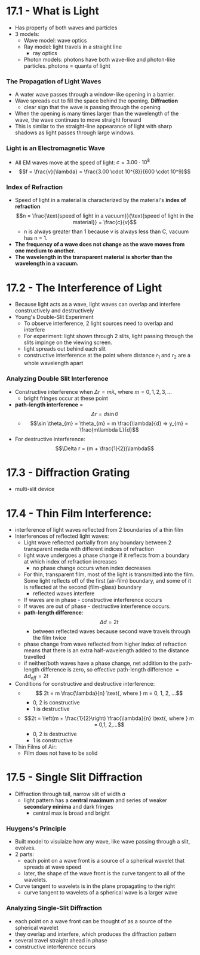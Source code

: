 # 17.1 - What is Light
- Has property of both waves and particles
- 3 models:
	- Wave model: wave optics
	- Ray model: light travels in a straight line
		- ray optics
	- Photon models: photons have both wave-like and photon-like particles. photons = quanta of light

### The Propagation of Light Waves
- A water wave passes through a window-like opening in a barrier.
- Wave spreads out to fill the space behind the opening. **Diffraction**
	- clear sign that the wave is passing through the opening
- When the opening is many times larger than the wavelength of the wave, the wave continues to move straight forward
- This is similar to the straight-line appearance of light with sharp shadows as light passes through large windows.
### Light is an Electromagnetic Wave
- All EM waves move at the speed of light: $c = 3.00 \cdot 10^8$ 
- $$f = \frac{v}{\lambda} = \frac{3.00 \cdot 10^{8}}{600 \cdot 10^9}$$
### Index of Refraction
- Speed of light in a material is characterized by the material's **index of refraction**$$n = \frac{\text{speed of light in a vacuum}}{\text{speed of light in the material}} = \frac{c}{v}$$
	- n is always greater than 1 because v is always less than C, vacuum has n = 1.
- **The frequency of a wave does not change as the wave moves from one medium to another.**
- **The wavelength in the transparent material is shorter than the wavelength in a vacuum.**

# 17.2 - The Interference of Light
- Because light acts as a wave, light waves can overlap and interfere constructively and destructively
- Young's Double-Slit Experiment
	- To observe interference, 2 light sources need to overlap and interfere
	- For experiment: light shown through 2 slits, light passing through the slits impinge on the viewing screen.
	- light spreads out behind each slit
	- constructive interference at the point where distance $r_{1}$ and $r_{2}$ are a whole wavelength apart
### Analyzing Double Slit Interference
- Constructive interference when $\Delta r = m \lambda$, where $m = 0,1,2,3, ...$ 
	- bright fringes occur at these point
- **path-length interference** = $$\Delta r = d \sin \theta$$
	- $$\sin \theta_{m} = \theta_{m} = m \frac{\lambda}{d} => y_{m} = \frac{m\lambda L}{d}$$
- For destructive interference: $$\Delta r = (m + \frac{1}{2})\lambda$$
# 17.3 - Diffraction Grating
- multi-slit device
# 17.4 -  Thin Film Interference:
- interference of light waves reflected from 2 boundaries of a thin film
- Interferences of reflected light waves:
	- Light wave reflected partially from any boundary between 2 transparent media with different indices of refraction
	- light wave undergoes a phase change if it reflects from a boundary at which index of refraction increases
		- no phase change occurs when index decreases
	- For thin, transparent film, most of the light is transmitted into the film. Some light reflects off of the first (air-film) boundary, and some of it is reflected at the second (film-glass) boundary
		- reflected waves interfere
	- If waves are in phase - constructive interference occurs
	- If waves are out of phase - destructive interference occurs.
	- **path-length difference**: $$\Delta d = 2t$$
		- between reflected waves because second wave travels through the film twice
	- phase change from wave reflected from higher index of refraction means that there is an extra half-wavelength added to the distance travelled
	- if neither/both waves have a phase change, net addition to the path-length difference is zero, so effective path-length difference $= \Delta d_{eff} = 2t$
- Conditions for constructive and destructive interference:
	- $$ 2t = m \frac{\lambda}{n} \text{, where } m = 0, 1, 2, ...$$
		- 0, 2 is constructive
		- 1 is destructive
	- $$2t = \left(m + \frac{1}{2}\right) \frac{\lambda}{n} \text{, where } m = 0,1, 2,...$$
		- 0, 2 is destructive
		- 1 is constructive
- Thin Films of Air:
	- Film does not have to be solid
# 17.5 - Single Slit Diffraction
- Diffraction through tall, narrow slit of width $a$ 
	- light pattern has a **central maximum** and series of weaker **secondary minima** and dark fringes
		- central max is broad and bright

### Huygens's Principle
- Built model to visulaize how any wave, like wave passing through a slit, evolves.
- 2 parts: 
	- each point on a wave front is a source of a spherical wavelet that spreads at wave speed
	- later, the shape of the wave front is the curve tangent to all of the wavelets.
- Curve tangent to wavelets is in the plane propagating to the right
	- curve tangent to wavelets of a spherical wave is a larger wave

### Analyzing Single-Slit Diffraction
- each point on a wave front can be thought of as a source of the spherical wavelet
- they overlap and interfere, which produces the diffraction pattern
- several travel straight ahead in phase
- constructive interference occurs 